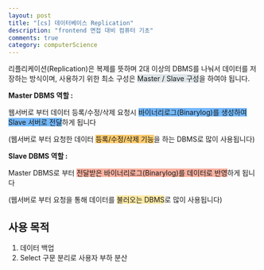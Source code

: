 ```yaml
---
layout: post
title: "[cs] 데이터베이스 Replication"
description: "frontend 면접 대비 컴퓨터 기초"
comments: true
category: computerScience
---
```


리플리케이션(Replication)은 복제를 뜻하며 2대 이상의 DBMS를 나눠서 데이터를 저장하는 방식이며, 사용하기 위한 최소 구성은 <span style="background-color:#dfe6e9;">Master / Slave 구성</span>을 하여야 됩니다.

**Master DBMS 역할 :**

웹서버로 부터 데이터 등록/수정/삭제 요청시 <span style="background-color:#74b9ff;">바이너리로그(Binarylog)를 생성하여 Slave 서버로 전달</span>하게 됩니다

(웹서버로 부터 요청한 데이터 <span style="background-color:#fdcb6e;">등록/수정/삭제 기능</span>을 하는 DBMS로 많이 사용됩니다)

**Slave DBMS 역할 :**

Master DBMS로 부터 <span style="background-color:#fab1a0;">전달받은 바이너리로그(Binarylog)를 데이터로 반영</span>하게 됩니다

(웹서버로 부터 요청을 통해 데이터를 <span style="background-color:#ffeaa7;">불러오는 DBMS</span>로 많이 사용됩니다)

## 사용 목적

1. 데이터 백업
2. Select 구문 분리로 사용자 부하 분산
